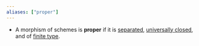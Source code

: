 ```yaml
---
aliases: ["proper"]
---
```


- A morphism of schemes is **proper** if it is [separated](separated), [universally closed](universally%20closed), and of [finite type](finite%20type.md).